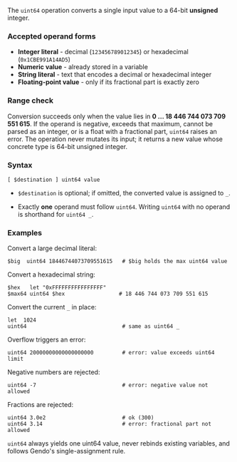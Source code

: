 The `uint64` operation converts a single input value to a 64-bit **unsigned** 
integer.

### Accepted operand forms

* **Integer literal** - decimal (`123456789012345`) or hexadecimal (`0x1CBE991A14AD5`)
* **Numeric value** - already stored in a variable
* **String literal** - text that encodes a decimal or hexadecimal integer
* **Floating-point value** - only if its fractional part is exactly zero

### Range check

Conversion succeeds only when the value lies in **0 ... 18 446 744 073 709 551 
615**. If the operand is negative, exceeds that maximum, cannot be parsed as an 
integer, or is a float with a fractional part, `uint64` raises an error. The 
operation never mutates its input; it returns a new value whose concrete type 
is 64-bit unsigned integer.

### Syntax

```
[ $destination ] uint64 value
```

* `$destination` is optional; if omitted, the converted value is assigned to 
  `_`.

* Exactly **one** operand must follow `uint64`. Writing `uint64` with no 
  operand is shorthand for `uint64 _`.

### Examples

Convert a large decimal literal:

```
$big  uint64 18446744073709551615   # $big holds the max uint64 value
```

Convert a hexadecimal string:

```
$hex   let "0xFFFFFFFFFFFFFFFF"
$max64 uint64 $hex                 # 18 446 744 073 709 551 615
```

Convert the current `_` in place:

```
let  1024
uint64                              # same as uint64 _
```

Overflow triggers an error:

```
uint64 20000000000000000000         # error: value exceeds uint64 limit
```

Negative numbers are rejected:

```
uint64 -7                           # error: negative value not allowed
```

Fractions are rejected:

```
uint64 3.0e2                        # ok (300)
uint64 3.14                         # error: fractional part not allowed
```

`uint64` always yields one uint64 value, never rebinds existing variables, and 
follows Gendo's single-assignment rule.
